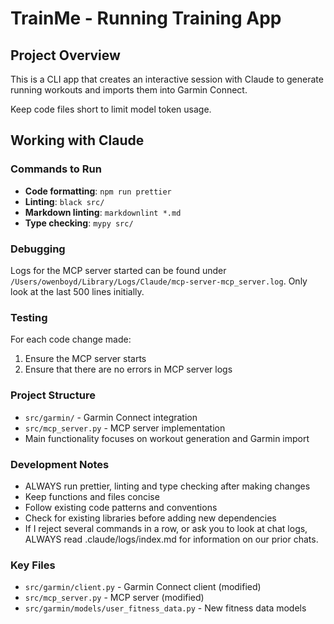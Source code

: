 # TrainMe - Running Training App

## Project Overview

This is a CLI app that creates an interactive session with Claude to generate
running workouts and imports them into Garmin Connect.

Keep code files short to limit model token usage.

## Working with Claude

### Commands to Run

- **Code formatting**: `npm run prettier`
- **Linting**: `black src/`
- **Markdown linting**: `markdownlint *.md`
- **Type checking**: `mypy src/`

### Debugging

Logs for the MCP server started can be found under `/Users/owenboyd/Library/Logs/Claude/mcp-server-mcp_server.log`. Only look at the last 500 lines initially.

### Testing

For each code change made:

1. Ensure the MCP server starts
2. Ensure that there are no errors in MCP server logs

### Project Structure

- `src/garmin/` - Garmin Connect integration
- `src/mcp_server.py` - MCP server implementation
- Main functionality focuses on workout generation and Garmin import

### Development Notes

- ALWAYS run prettier, linting and type checking after making changes
- Keep functions and files concise
- Follow existing code patterns and conventions
- Check for existing libraries before adding new dependencies
- If I reject several commands in a row, or ask you to look at chat logs, ALWAYS
  read .claude/logs/index.md for information on our prior chats.

### Key Files

- `src/garmin/client.py` - Garmin Connect client (modified)
- `src/mcp_server.py` - MCP server (modified)
- `src/garmin/models/user_fitness_data.py` - New fitness data models
